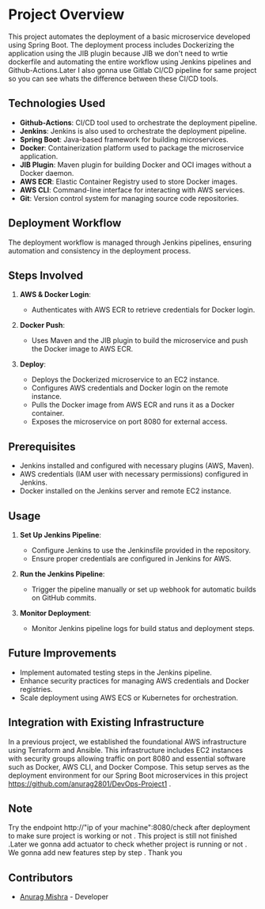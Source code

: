 # Project Overview

This project automates the deployment of a basic microservice developed using Spring Boot. The deployment process includes Dockerizing the application using the JIB plugin because JIB we don't need to wrtie dockerfile and automating the entire workflow using Jenkins pipelines and Github-Actions.Later I also gonna use Gitlab CI/CD pipeline for same project so you can see whats the difference between these CI/CD tools.

## Technologies Used

- **Github-Actions**: CI/CD tool used to orchestrate the deployment pipeline.
- **Jenkins**: Jenkins is also used to orchestrate the deployment pipeline.
- **Spring Boot**: Java-based framework for building microservices.
- **Docker**: Containerization platform used to package the microservice application.
- **JIB Plugin**: Maven plugin for building Docker and OCI images without a Docker daemon.
- **AWS ECR**: Elastic Container Registry used to store Docker images.
- **AWS CLI**: Command-line interface for interacting with AWS services.
- **Git**: Version control system for managing source code repositories.

## Deployment Workflow

The deployment workflow is managed through Jenkins pipelines, ensuring automation and consistency in the deployment process.

## Steps Involved

1. **AWS & Docker Login**:
   - Authenticates with AWS ECR to retrieve credentials for Docker login.

2. **Docker Push**:
   - Uses Maven and the JIB plugin to build the microservice and push the Docker image to AWS ECR.

3. **Deploy**:
   - Deploys the Dockerized microservice to an EC2 instance.
   - Configures AWS credentials and Docker login on the remote instance.
   - Pulls the Docker image from AWS ECR and runs it as a Docker container.
   - Exposes the microservice on port 8080 for external access.

## Prerequisites

- Jenkins installed and configured with necessary plugins (AWS, Maven).
- AWS credentials (IAM user with necessary permissions) configured in Jenkins.
- Docker installed on the Jenkins server and remote EC2 instance.

## Usage

1. **Set Up Jenkins Pipeline**:
   - Configure Jenkins to use the Jenkinsfile provided in the repository.
   - Ensure proper credentials are configured in Jenkins for AWS.

2. **Run the Jenkins Pipeline**:
   - Trigger the pipeline manually or set up webhook for automatic builds on GitHub commits.

3. **Monitor Deployment**:
   - Monitor Jenkins pipeline logs for build status and deployment steps.

## Future Improvements

- Implement automated testing steps in the Jenkins pipeline.
- Enhance security practices for managing AWS credentials and Docker registries.
- Scale deployment using AWS ECS or Kubernetes for orchestration.

## Integration with Existing Infrastructure

In a previous project, we established the foundational AWS infrastructure using Terraform and Ansible. This infrastructure includes EC2 instances with security groups allowing traffic on port 8080 and essential software such as Docker, AWS CLI, and Docker Compose. This setup serves as the deployment environment for our Spring Boot microservices in this project https://github.com/anurag2801/DevOps-Project1 .

## Note

Try the endpoint http://"ip of your machine":8080/check after deployment to make sure project is working or not . 
This project is still not finished .Later we gonna add actuator to check whether project is running or not . We gonna add new features step by step . 
Thank you

## Contributors

- [Anurag Mishra](https://github.com/anurag2801) - Developer
